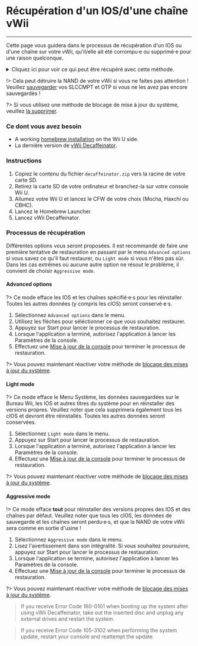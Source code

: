 # Récupération d'un IOS/d'une chaîne vWii
---
Cette page vous guidera dans le processus de récupération d'un IOS ou d'une chaîne sur votre vWii, qu'il/elle ait été corrompu·e ou supprimé·e pour une raison quelconque.

<details>
<summary>Cliquez ici pour voir ce qui peut être récupéré avec cette méthode.</summary>

- Manuel du menu Wii
- Chaîne système vWii
- Sélection de la région
- Menu Système
- Chaîne Mii
- Menu Wii U
- Chaîne Boutique Wii
- IOS 9
- IOS 12
- IOS 13
- IOS 14
- IOS 15
- IOS 17
- IOS 21
- IOS 22
- IOS 28
- IOS 31
- IOS 33
- IOS 34
- IOS 35
- IOS 36
- IOS 37
- IOS 38
- IOS 41
- IOS 43
- IOS 45
- IOS 46
- IOS 48
- IOS 53
- IOS 55
- IOS 56
- IOS 57
- IOS 58
- IOS 59
- IOS 62
- IOS 80
- BC-NAND
- BC-WFS

</details>

!> Cela peut détruire la NAND de votre vWii si vous ne faites pas attention ! Veuillez [sauvegarder](mocha/online-exploit/nand-backup) vos SLCCMPT et OTP si vous ne les avez pas encore sauvegardés !

?> Si vous utilisez une méthode de blocage de mise à jour du système, veuillez [la supprimer](unblock-updates).

### Ce dont vous avez besoin

- A working [homebrew installation](introduction) on the Wii U side.
- La dernière version de [vWii Decaffeinator](https://github.com/GaryOderNichts/vWii-Decaffeinator/releases).

### Instructions

1. Copiez le contenu du fichier `decaffeinator.zip` vers la racine de votre carte SD.
1. Retirez la carte SD de votre ordinateur et branchez-la sur votre console Wii U.
1. Allumez votre Wii U et lancez le CFW de votre choix (Mocha, Haxchi ou CBHC).
1. Lancez le Homebrew Launcher.
1. Lancez vWii Decaffeinator.

### Processus de récupération

Différentes options vous seront proposées. Il est recommandé de faire une première tentative de restauration en passant par le menu `Advanced options` si vous savez ce qu'il faut restaurer, ou `Light mode` si vous n'êtes pas sûr. Dans les cas extrêmes où aucune autre option ne résout le problème, il convient de choisir `Aggressive mode`.

<!-- tabs:start -->

#### **Advanced options**

?> Ce mode efface les IOS et les chaînes spécifié·e·s pour les réinstaller. Toutes les autres données (y compris les cIOS) seront conservé·e·s.

1. Sélectionnez `Advanced options` dans le menu.
1. Utilisez les flèches pour séléctionner ce que vous souhaitez restaurer.
1. Appuyez sur Start pour lancer le processus de restauration.
1. Lorsque l'application a terminé, autorisez l'application à lancer les Paramètres de la console.
1. Effectuez une [Mise à jour de la console](https://en-americas-support.nintendo.com/app/answers/detail/a_id/1136/~/how-to-perform-a-system-update) pour terminer le processus de restauration.

?> Vous pouvez maintenant réactiver votre méthode de [blocage des mises à jour du système](block-updates).

#### **Light mode**

?> Ce mode efface le Menu Système, les données sauvegardées sur le Bureau Wii, les IOS et autres titres du système pour en réinstaller des versions propres. Veuillez noter que cela supprimera également tous les cIOS et devront être réinstallés. Toutes les autres données seront conservées.

1. Sélectionnez `Light mode` dans le menu.
1. Appuyez sur Start pour lancer le processus de restauration.
1. Lorsque l'application a terminé, autorisez l'application à lancer les Paramètres de la console.
1. Effectuez une [Mise à jour de la console](https://en-americas-support.nintendo.com/app/answers/detail/a_id/1136/~/how-to-perform-a-system-update) pour terminer le processus de restauration.

?> Vous pouvez maintenant réactiver votre méthode de [blocage des mises à jour du système](block-updates).

#### **Aggressive mode**

!> Ce mode efface **tout** pour réinstaller des versions propres des IOS et des chaînes par défaut. Veuillez noter que tous les cIOS, les données de sauvegarde et les chaînes seront perdu·e·s, et que la NAND de votre vWii sera comme en sortie d'usine !

1. Sélectionnez `Aggressive mode` dans le menu.
1. Lisez l'avertissement dans son intégralité. Si vous souhaitez poursuivre, appuyez sur Start pour lancer le processus de restauration.
1. Lorsque l'application se termine, autorisez l'application à lancer les Paramètres de la console.
1. Effectuez une [Mise à jour de la console](https://en-americas-support.nintendo.com/app/answers/detail/a_id/1136/~/how-to-perform-a-system-update) pour terminer le processus de restauration.

?> Vous pouvez maintenant réactiver votre méthode de [blocage des mises à jour du système](block-updates).

> If you receive Error Code 160-0101 when booting up the system after using vWii Decaffeinator, take out the inserted disc and unplug any external drives and restart the system.

<!-- tabs:end -->

> If you receive Error Code 105-3102 when performing the system update, restart your console and reattempt the update.